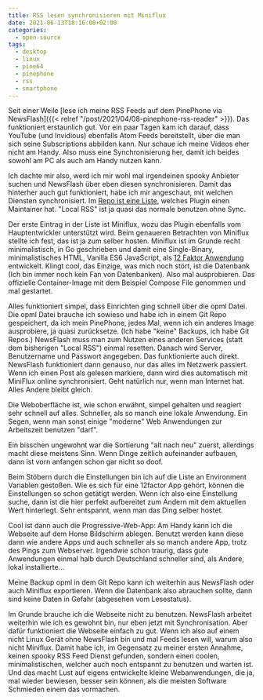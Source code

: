 ```yaml
---
title: RSS lesen synchronisieren mit Miniflux
date: 2021-06-13T18:16:00+02:00
categories:
  - open-source
tags:
  - desktop
  - linux
  - pine64
  - pinephone
  - rss
  - smartphone
---
```

Seit einer Weile [lese ich meine RSS Feeds auf dem PinePhone via NewsFlash]({{< relref "/post/2021/04/08-pinephone-rss-reader" >}}).
Das funktioniert erstaunlich gut.
Vor ein paar Tagen kam ich darauf, dass YouTube (und Invidious) ebenfalls Atom Feeds bereitstellt, über die man sich seine Subscriptions abbilden kann.
Nur schaue ich meine Videos eher nicht am Handy.
Also muss eine Synchronisierung her, damit ich beides sowohl am PC als auch am Handy nutzen kann.

Ich dachte mir also, werd ich mir wohl mal irgendeinen spooky Anbieter suchen und NewsFlash über eben diesen synchronisieren.
Damit das hinterher auch gut funktioniert, habe ich mir angeschaut, mit welchen Diensten synchronisiert.
Im [Repo ist eine Liste](https://gitlab.com/news-flash/news_flash_gtk#looking-for-service-maintainers), welches Plugin einen Maintainer hat.
"Local RSS" ist ja quasi das normale benutzen ohne Sync.

Der erste Eintrag in der Liste ist Miniflux, wozu das Plugin ebenfalls vom Hauptentwickler unterstützt wird.
Beim genaueren Betrachten von Miniflux stellte ich fest, das ist ja zum selber hosten.
Miniflux ist im Grunde recht minimalistisch, in Go geschrieben und damit eine Single-Binary, minimalistisches HTML, Vanilla ES6 JavaScript, als [12 Faktor Anwendung](https://12factor.net/) entwickelt.
Klingt cool, das Einzige, was mich noch stört, ist die Datenbank (Ich bin immer noch kein Fan von Datenbanken).
Also mal ausprobieren.
Das offizielle Container-Image mit dem Beispiel Compose File genommen und mal gestartet.

Alles funktioniert simpel, dass Einrichten ging schnell über die opml Datei.
Die opml Datei brauche ich sowieso und habe ich in einem Git Repo gespeichert, da ich mein PinePhone, jedes Mal, wenn ich ein anderes Image ausprobiere, ja quasi zurücksetze.
(Ich habe "keine" Backups, ich habe Git Repos.)
NewsFlash muss man zum Nutzen eines anderen Services (statt dem bisherigen "Local RSS") einmal resetten.
Danach wird Server, Benutzername und Passwort angegeben.
Das funktionierte auch direkt.
NewsFlash funktioniert dann genauso, nur das alles im Netzwerk passiert.
Wenn ich einen Post als gelesen markiere, dann wird dies automatisch mit MiniFlux online synchronisiert.
Geht natürlich nur, wenn man Internet hat.
Alles Andere bleibt gleich.

Die Weboberfläche ist, wie schon erwähnt, simpel gehalten und reagiert sehr schnell auf alles.
Schneller, als so manch eine lokale Anwendung.
Ein Segen, wenn man sonst einige "moderne" Web Anwendungen zur Arbeitszeit benutzen "darf".

Ein bisschen ungewohnt war die Sortierung "alt nach neu" zuerst, allerdings macht diese meistens Sinn.
Wenn Dinge zeitlich aufeinander aufbauen, dann ist vorn anfangen schon gar nicht so doof.

Beim Stöbern durch die Einstellungen bin ich auf die Liste an Environment Variablen gestoßen.
Wie es sich für eine 12factor App gehört, können die Einstellungen so schon getätigt werden.
Wenn ich also eine Einstellung suche, dann ist die hier perfekt aufbereitet zum Ändern mit dem aktuellen Wert hinterlegt.
Sehr entspannt, wenn man das Ding selber hostet.

Cool ist dann auch die Progressive-Web-App: Am Handy kann ich die Webseite auf dem Home Bildschirm ablegen.
Benutzt werden kann diese dann wie andere Apps und auch schneller als so manch andere App, trotz des Pings zum Webserver.
Irgendwie schon traurig, dass gute Anwendungen einmal halb durch Deutschland schneller sind, als Andere, lokal installierte…

Meine Backup opml in dem Git Repo kann ich weiterhin aus NewsFlash oder auch Miniflux exportieren.
Wenn die Datenbank also abrauchen sollte, dann sind keine Daten in Gefahr (abgesehen vom Lesestatus).

Im Grunde brauche ich die Webseite nicht zu benutzen.
NewsFlash arbeitet weiterhin wie ich es gewohnt bin, nur eben jetzt mit Synchronisation.
Aber dafür funktioniert die Webseite einfach zu gut.
Wenn ich also auf einem nicht Linux Gerät ohne NewsFlash bin und mal Feeds lesen will, warum also nicht Miniflux.
Damit habe ich, im Gegensatz zu meiner ersten Annahme, keinen spooky RSS Feed Dienst gefunden, sondern einen coolen, minimalistischen, welcher auch noch entspannt zu benutzen und warten ist.
Und das macht Lust auf eigens entwickelte kleine Webanwendungen, die ja, mal wieder bewiesen, besser sein können, als die meisten Software Schmieden einem das vormachen.
